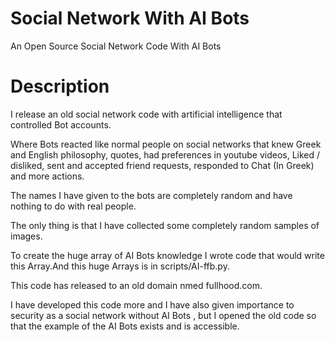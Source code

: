 # Social Network With AI Bots
An Open Source Social Network Code With AI Bots

# Description

I release an old social network code with artificial intelligence that controlled Bot accounts.

Where Bots reacted like normal people on social networks that knew Greek and English philosophy, quotes, had preferences in youtube videos, Liked / disliked, sent and accepted friend requests, responded to Chat (In Greek) and more actions.

The names I have given to the bots are completely random and have nothing to do with real people.

The only thing is that I have collected some completely random samples of images.

To create the huge array of AI Bots knowledge I wrote code that would write this Array.And this huge Arrays is in scripts/AI-ffb.py.

This code has released to an old domain nmed fullhood.com.

I have developed this code more and I have also given importance to security as a social network without AI Bots , but I opened the old code so that the example of the AI Bots exists and is accessible.
